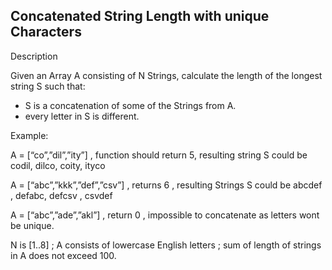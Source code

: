 ## Concatenated String Length with unique Characters

Description

Given an Array A consisting of N Strings, calculate the length of the longest string S such that:
- S is a concatenation of some of the Strings from A.
- every letter in S is different.

Example:

A = [“co”,”dil”,”ity”] , function should return 5, resulting string S could be codil, dilco, coity, ityco

A = [“abc”,”kkk”,”def”,”csv”] , returns 6 , resulting Strings S could be abcdef , defabc, defcsv , csvdef

A = [“abc”,”ade”,”akl”] , return 0 , impossible to concatenate as letters wont be unique.

N is [1..8] ; A consists of lowercase English letters ; sum of length of strings in A does not exceed 100.
